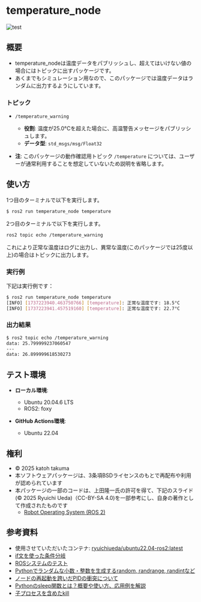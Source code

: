 # temperature_node
![test](https://github.com/katohTakuma/temperature_node/actions/workflows/test.yml/badge.svg)

## 概要
- temperature_nodeは温度データをパブリッシュし、超えてはいけない値の場合にはトピックに出すパッケージです。
- あくまでもシミュレーション用なので、このパッケージでは温度データはランダムに出力するようにしています。

### トピック
- `/temperature_warning`
  - **役割**: 温度が25.0°Cを超えた場合に、高温警告メッセージをパブリッシュします。
  - **データ型**: `std_msgs/msg/Float32`

- **注**:
  このパッケージの動作確認用トピック `/temperature` については、ユーザーが通常利用することを想定していないため説明を省略します。

## 使い方
1つ目のターミナルで以下を実行します。
```bash
$ ros2 run temperature_node temperature
```
2つ目のターミナルで以下を実行します。
```bash
ros2 topic echo /temperature_warning
```
これにより正常な温度はログに出力し、異常な温度(このパッケージでは25度以上)の場合はトピックに出力します。

### 実行例

下記は実行例です：
```bash
$ ros2 run temperature_node temperature
[INFO] [1737223940.463750766] [temperature]: 正常な温度です: 18.5°C
[INFO] [1737223941.457519160] [temperature]: 正常な温度です: 22.7°C
```

### 出力結果
```bash
$ ros2 topic echo /temperature_warning
data: 25.799999237060547
---
data: 26.899999618530273
```


## テスト環境
- **ローカル環境**:
  - Ubuntu 20.04.6 LTS
  - ROS2: foxy
 
- **GitHub Actions環境**:
  - Ubuntu 22.04

## 権利

- © 2025 katoh takuma
- 本ソフトウェアパッケージは、3条項BSDライセンスのもとで再配布や利用が認められています
- 本パッケージの一部のコードは、上田隆一氏の許可を得て、下記のスライド(© 2025 Ryuichi Ueda)（CC-BY-SA 4.0)を一部参考にし、自身の著作として作成されたものです
  - [Robot Operating System (ROS 2)](https://ryuichiueda.github.io/slides_marp/robosys2024/lesson8.html#20)
  
## 参考資料

 - 使用させていただいたコンテナ: [ryuichiueda/ubuntu22.04-ros2:latest](ryuichiueda/ubuntu22.04-ros2:latest)
 - [if文を使った条件分岐](https://www.javadrive.jp/python/if/index1.html)
 - [ROSシステムのテスト](https://ryuichiueda.github.io/slides_marp/robosys2024/lesson10.html#1)
 - [Pythonでランダムな小数・整数を生成するrandom, randrange, randintなど](https://note.nkmk.me/python-random-randrange-randint/)
 - [ノードの再起動を跨いだPIDの衝突について](https://qiita.com/sile/items/c1a357efdaa9cae4cd9c)
 - [Pythonのsleep関数とは？概要や使い方、応用例を解説](https://and-engineer.com/articles/ZqOo2xEAACcA8C4A)
 - [子プロセスを含めたkill](https://qiita.com/hirayama_yuuichi/items/4f097c66cb0ffc2c6db2)
